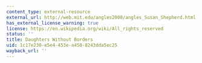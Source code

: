 ```yaml
---
content_type: external-resource
external_url: http://web.mit.edu/angles2008/angles_Susan_Shepherd.html
has_external_license_warning: true
license: https://en.wikipedia.org/wiki/All_rights_reserved
status: ''
title: Daughters Without Borders
uid: 1c17e230-e5e4-453e-a450-8243dda5ec25
wayback_url: ''
---
```


